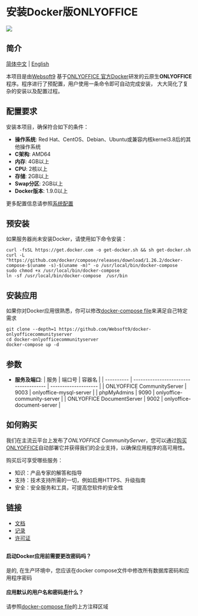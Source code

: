 # 安装Docker版ONLYOFFICE

![](https://libs.websoft9.com/common/websott9-cloud-installer.png) 

## 简介

 [简体中文](/README-zh.md) | [English](/README.md) 

本项目是由[Websoft9](https://www.websoft9.com) 基于[ONLYOFFICE 官方Docker](https://github.com/ONLYOFFICE/Docker-CommunityServer)研发的云原生**ONLYOFFICE**程序。程序进行了预配置，用户使用一条命令即可自动完成安装， 大大简化了复杂的安装以及配置过程。

## 配置要求

安装本项目，确保符合如下的条件：

* **操作系统**: Red Hat、CentOS、Debian、Ubuntu或兼容内核kernel3.8后的其他操作系统
* **C架构**: AMD64
* **内存**: 4GB以上
* **CPU**: 2核以上
* **存储**: 2GB以上
* **Swap分区**: 2GB以上
* **Docker版本**: 1.9.0以上

更多配置信息请参照[系统配置](https://github.com/ONLYOFFICE/Docker-CommunityServer#recommended-system-requirements)

## 预安装

如果服务器尚未安装Docker，请使用如下命令安装：

```
curl -fsSL https://get.docker.com -o get-docker.sh && sh get-docker.sh
curl -L "https://github.com/docker/compose/releases/download/1.26.2/docker-compose-$(uname -s)-$(uname -m)" -o /usr/local/bin/docker-compose
sudo chmod +x /usr/local/bin/docker-compose
ln -sf /usr/local/bin/docker-compose  /usr/bin
```

## 安装应用

如果你对Docker应用很熟悉，你可以修改[docker-compose file](docker-compose.yml)来满足自己特定需求 

```
git clone --depth=1 https://github.com/Websoft9/docker-onlyofficecommunityserver
cd docker-onlyofficecommunityserver
docker-compose up -d
```

## 参数

* **服务及端口**:
| 服务       | 端口号                                  | 容器名                 |
| ---------- | ------------------------------------- | -------------------- |
| ONLYOFFICE CommunityServer   | 9003 | onlyoffice-mysql-server         |
| phpMyAdmins     | 9090    |       onlyoffice-community-server               |
| ONLYOFFICE DocumentServer     | 9002    |         onlyoffice-document-server             |


## 如何购买

我们在主流云平台上发布了*ONLYOFFICE CommunityServer*，您可以通过[购买ONLYOFFICE](https://apps.websoft9.com/onlyoffice)自动部署它并获得我们的企业支持，以确保应用程序的高可用性。

购买后可享受哪些服务：

* 知识：产品专家的解答和指导
* 支持：技术支持所需的一切，例如启用HTTPS、升级指南
* 安全：安全服务和工具，可提高您软件的安全性

## 链接

* [文档](https://support.websoft9.com/docs/onlyoffice)
* [记录](/CHANGELOG.md)
* [许可证](/License.md)

## 

#### 启动Docker应用前需要更改密码吗？

是的, 在生产环境中，您应该在docker compose文件中修改所有数据库密码和应用程序密码

#### 应用默认的用户名和密码是什么？

请参照[docker-compose file](docker-compose.yml)的上方注释区域
